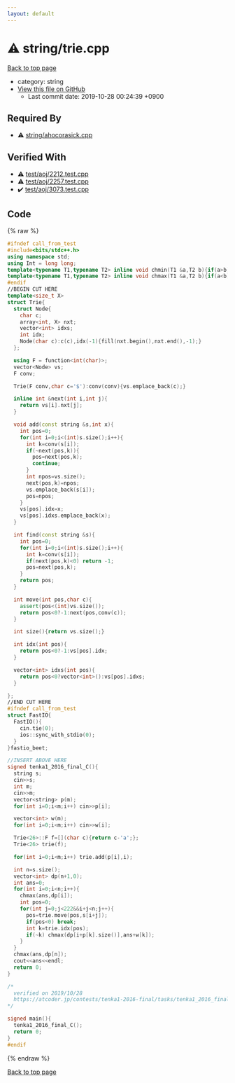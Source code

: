 ```yaml
---
layout: default
---
```


<!-- mathjax config similar to math.stackexchange -->
<script type="text/javascript" async
  src="https://cdnjs.cloudflare.com/ajax/libs/mathjax/2.7.5/MathJax.js?config=TeX-MML-AM_CHTML">
</script>
<script type="text/x-mathjax-config">
  MathJax.Hub.Config({
    TeX: { equationNumbers: { autoNumber: "AMS" }},
    tex2jax: {
      inlineMath: [ ['$','$'] ],
      processEscapes: true
    },
    "HTML-CSS": { matchFontHeight: false },
    displayAlign: "left",
    displayIndent: "2em"
  });
</script>

<script type="text/javascript" src="https://cdnjs.cloudflare.com/ajax/libs/jquery/3.4.1/jquery.min.js"></script>
<script src="https://cdn.jsdelivr.net/npm/jquery-balloon-js@1.1.2/jquery.balloon.min.js" integrity="sha256-ZEYs9VrgAeNuPvs15E39OsyOJaIkXEEt10fzxJ20+2I=" crossorigin="anonymous"></script>
<script type="text/javascript" src="../../assets/js/copy-button.js"></script>
<link rel="stylesheet" href="../../assets/css/copy-button.css" />


# :warning: string/trie.cpp
<a href="../../index.html">Back to top page</a>

* category: string
* <a href="{{ site.github.repository_url }}/blob/master/string/trie.cpp">View this file on GitHub</a>
    - Last commit date: 2019-10-28 00:24:39 +0900




## Required By
* :warning: <a href="ahocorasick.cpp.html">string/ahocorasick.cpp</a>


## Verified With
* :warning: <a href="../../verify/test/aoj/2212.test.cpp.html">test/aoj/2212.test.cpp</a>
* :warning: <a href="../../verify/test/aoj/2257.test.cpp.html">test/aoj/2257.test.cpp</a>
* :heavy_check_mark: <a href="../../verify/test/aoj/3073.test.cpp.html">test/aoj/3073.test.cpp</a>


## Code
{% raw %}
```cpp
#ifndef call_from_test
#include<bits/stdc++.h>
using namespace std;
using Int = long long;
template<typename T1,typename T2> inline void chmin(T1 &a,T2 b){if(a>b) a=b;}
template<typename T1,typename T2> inline void chmax(T1 &a,T2 b){if(a<b) a=b;}
#endif
//BEGIN CUT HERE
template<size_t X>
struct Trie{
  struct Node{
    char c;
    array<int, X> nxt;
    vector<int> idxs;
    int idx;
    Node(char c):c(c),idx(-1){fill(nxt.begin(),nxt.end(),-1);}
  };

  using F = function<int(char)>;
  vector<Node> vs;
  F conv;

  Trie(F conv,char c='$'):conv(conv){vs.emplace_back(c);}

  inline int &next(int i,int j){
    return vs[i].nxt[j];
  }

  void add(const string &s,int x){
    int pos=0;
    for(int i=0;i<(int)s.size();i++){
      int k=conv(s[i]);
      if(~next(pos,k)){
        pos=next(pos,k);
        continue;
      }
      int npos=vs.size();
      next(pos,k)=npos;
      vs.emplace_back(s[i]);
      pos=npos;
    }
    vs[pos].idx=x;
    vs[pos].idxs.emplace_back(x);
  }

  int find(const string &s){
    int pos=0;
    for(int i=0;i<(int)s.size();i++){
      int k=conv(s[i]);
      if(next(pos,k)<0) return -1;
      pos=next(pos,k);
    }
    return pos;
  }

  int move(int pos,char c){
    assert(pos<(int)vs.size());
    return pos<0?-1:next(pos,conv(c));
  }

  int size(){return vs.size();}

  int idx(int pos){
    return pos<0?-1:vs[pos].idx;
  }

  vector<int> idxs(int pos){
    return pos<0?vector<int>():vs[pos].idxs;
  }

};
//END CUT HERE
#ifndef call_from_test
struct FastIO{
  FastIO(){
    cin.tie(0);
    ios::sync_with_stdio(0);
  }
}fastio_beet;

//INSERT ABOVE HERE
signed tenka1_2016_final_C(){
  string s;
  cin>>s;
  int m;
  cin>>m;
  vector<string> p(m);
  for(int i=0;i<m;i++) cin>>p[i];

  vector<int> w(m);
  for(int i=0;i<m;i++) cin>>w[i];

  Trie<26>::F f=[](char c){return c-'a';};
  Trie<26> trie(f);

  for(int i=0;i<m;i++) trie.add(p[i],i);

  int n=s.size();
  vector<int> dp(n+1,0);
  int ans=0;
  for(int i=0;i<n;i++){
    chmax(ans,dp[i]);
    int pos=0;
    for(int j=0;j<222&&i+j<n;j++){
      pos=trie.move(pos,s[i+j]);
      if(pos<0) break;
      int k=trie.idx(pos);
      if(~k) chmax(dp[i+p[k].size()],ans+w[k]);
    }
  }
  chmax(ans,dp[n]);
  cout<<ans<<endl;
  return 0;
}

/*
  verified on 2019/10/28
  https://atcoder.jp/contests/tenka1-2016-final/tasks/tenka1_2016_final_c
*/

signed main(){
  tenka1_2016_final_C();
  return 0;
}
#endif

```
{% endraw %}

<a href="../../index.html">Back to top page</a>

